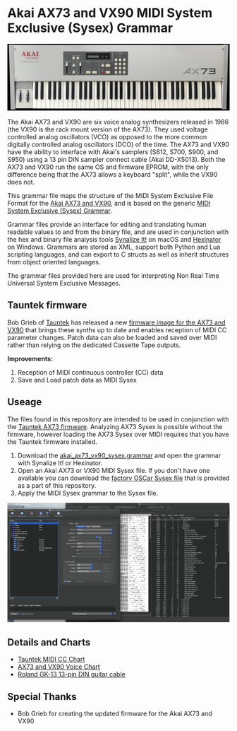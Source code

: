 # Akai AX73 and VX90 MIDI System Exclusive (Sysex) Grammar

![Akai AX73 screenshot](https://github.com/codemechanic/ax73-vx90-sysex-grammar/blob/main/images/ax73pic40.jpg?raw=true)

The Akai AX73 and VX90 are six voice analog synthesizers released in 1986 (the VX90 is the rack mount version of the AX73). They used voltage controlled analog oscillators (VCO) as opposed to the more common digitally controlled analog oscillators (DCO) of the time. The AX73 and VX90 have the ability to interface with Akai's samplers (S612, S700, S900, and S950) using a 13 pin DIN sampler connect cable (Akai DD-X5013). Both the AX73 and VX90 run the same OS and firmware EPROM, with the only difference being that the AX73 allows a keyboard "split", while the VX90 does not.

This grammar file maps the structure of the MIDI System Exclusive File Format for the [Akai AX73 and VX90](https://en.wikipedia.org/wiki/Akai#AX_series_analog_synthesizers), and is based on the generic [MIDI System Exclusive (Sysex) Grammar](https://github.com/codemechanic/midi-sysex-grammar).

Grammar files provide an interface for editing and translating human readable values to and from the binary file, and are used in conjunction with the hex and binary file analysis tools [Synalize It!](https://www.synalysis.net) on macOS and [Hexinator](https://hexinator.com) on Windows. Grammars are stored as XML, support both Python and Lua scripting languages, and can export to C structs as well as inherit structures from object oriented languages.

The grammar files provided here are used for interpreting Non Real Time Universal System Exclusive Messages.

## Tauntek firmware

Bob Grieb of [Tauntek](http://tauntek.com) has released a new  [firmware image for the AX73 and VX90](http://www.tauntek.com/AX73.htm) that brings these synths up to date and enables reception of MIDI CC parameter changes. Patch data can also be loaded and saved over MIDI rather than relying on the dedicated Cassette Tape outputs.

**Improvements:**
1. Reception of MIDI continuous controller (CC) data
2. Save and Load patch data as MIDI Sysex

## Useage

The files found in this repository are intended to be used in conjunction with the [Tauntek AX73 firmware](http://www.tauntek.com/AX73.htm). Analyzing AX73 Sysex is possible without the firmware, however loading the AX73 Sysex over MIDI requires that you have the Tauntek firmware installed.

1. Download the [akai_ax73_vx90_sysex.grammar](https://github.com/codemechanic/ax73-vx90-sysex-grammar/blob/main/grammar/ax73-vx90-sysex.grammar?raw=true) and open the grammar with Synalize It! or Hexinator.
2. Open an Akai AX73 or VX90 MIDI Sysex file. If you don't have one available you can download the [factory OSCar Sysex file](https://github.com/codemechanic/oscar-sysex-grammar/blob/main/sysex/factory/FactoryPatch_Wavetable.syx?raw=true) that is provided as a part of this repository.
3. Apply the MIDI Sysex grammar to the Sysex file.

![AX73 Sysex screenshot](https://github.com/codemechanic/ax73-vx90-sysex-grammar/blob/main/images/screenshot_1.png?raw=true)

## Details and Charts
* [Tauntek MIDI CC Chart](./manual/AX73_VX90_MIDI_CC.md)
* [AX73 and VX90 Voice Chart](./manual/AX73_VX90_voice_chart.md)
* [Roland GK-13 13-pin DIN guitar cable](./manual/GR15_cable_details.md)

## Special Thanks
* Bob Grieb for creating the updated firmware for the Akai AX73 and VX90
